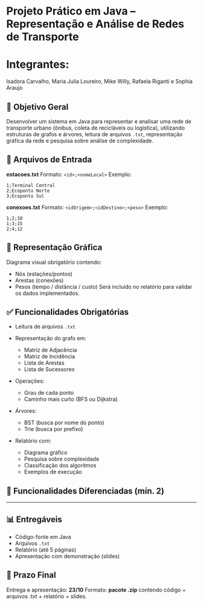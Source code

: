 # Projeto Prático em Java – Representação e Análise de Redes de Transporte

# Integrantes: 
Isadora Carvalho, Maria Julia Loureiro, Mike Willy, Rafaela Riganti e Sophia Araujo

## 🎯 Objetivo Geral

Desenvolver um sistema em Java para representar e analisar uma rede de transporte urbano (ônibus, coleta de recicláveis ou logística), utilizando estruturas de grafos e árvores, leitura de arquivos `.txt`, representação gráfica da rede e pesquisa sobre análise de complexidade.

## 📂 Arquivos de Entrada

**estacoes.txt**
Formato: `<id>;<nomeLocal>`
Exemplo:

```
1;Terminal Central
2;Ecoponto Norte
3;Ecoponto Sul
```

**conexoes.txt**
Formato: `<idOrigem>;<idDestino>;<peso>`
Exemplo:

```
1;2;10
1;3;15
2;4;12
```

## 📌 Representação Gráfica

Diagrama visual obrigatório contendo:

* Nós (estações/pontos)
* Arestas (conexões)
* Pesos (tempo / distância / custo)
  Será incluído no relatório para validar os dados implementados.

## ✅ Funcionalidades Obrigatórias

* Leitura de arquivos `.txt`
* Representação do grafo em:

  * Matriz de Adjacência
  * Matriz de Incidência
  * Lista de Arestas
  * Lista de Sucessores
* Operações:

  * Grau de cada ponto
  * Caminho mais curto (BFS ou Dijkstra)
* Árvores:

  * BST (busca por nome do ponto)
  * Trie (busca por prefixo)
* Relatório com:

  * Diagrama gráfico
  * Pesquisa sobre complexidade
  * Classificação dos algoritmos
  * Exemplos de execução

## 🌟 Funcionalidades Diferenciadas (mín. 2)

***

## 📊 Entregáveis

* Código-fonte em Java
* Arquivos `.txt`
* Relatório (até 5 páginas)
* Apresentação com demonstração (slides)

## 📅 Prazo Final

Entrega e apresentação: **23/10**
Formato: **pacote .zip** contendo código + arquivos .txt + relatório + slides.

